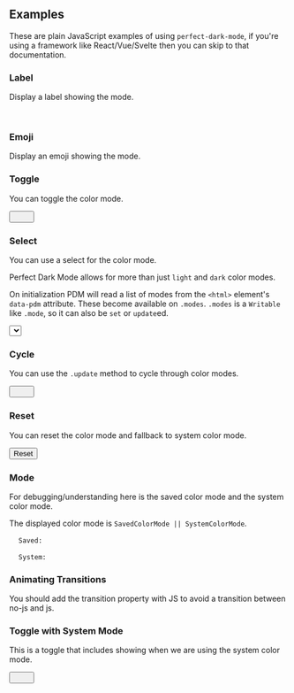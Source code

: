 ## Examples

These are plain JavaScript examples of using `perfect-dark-mode`, if you're using a framework like React/Vue/Svelte then you can skip to that documentation.

### Label

Display a label showing the mode.

<span class="pdm-label" style="visibility: hidden;">Light</span>

<include lang="js" src="../components/label.js" />

### Emoji

Display an emoji showing the mode.

<i class="pdm-emoji emoji emoji-light" style="visibility: hidden;"></i>

<include lang="js" src="../components/emoji.js" />

### Toggle

You can toggle the color mode.

<button class="pdm-toggle min-w-1 rounded-sm focus:outline-none focus:shadow-outline">
  <i class="pdm-emoji emoji emoji-light" style="visibility: hidden;"></i>
  <span class="pdm-label ml-1" style="visibility: hidden;">Light</span>
</button>

<include lang="js" src="../components/toggle.js" />

### Select

You can use a select for the color mode.

Perfect Dark Mode allows for more than just `light` and `dark` color modes.

On initialization PDM will read a list of modes from the `<html>` element's `data-pdm` attribute.
These become available on `.modes`.
`.modes` is a `Writable` like `.mode`, so it can also be `set` or `update`ed.

<select class="pdm-select min-w-1 form-select bg-color text-background focus:outline-none focus:shadow-outline border-0 focus:border-0">
  Light
</select>

<include lang="js" src="../components/select.js" />

### Cycle

You can use the `.update` method to cycle through color modes.

<button class="pdm-cycle min-w-1 rounded-sm focus:outline-none focus:shadow-outline">
  <i class="pdm-emoji emoji emoji-light" style="visibility: hidden;"></i>
  <span class="pdm-label ml-1" style="visibility: hidden;">Light</span>
</button>

<include lang="js" src="../components/cycle-button.js" />

### Reset

You can reset the color mode and fallback to system color mode.

<button class="pdm-reset min-w-1 rounded-sm focus:outline-none focus:shadow-outline">
  Reset
</button>

<include lang="js" src="../components/reset-button.js" />

### Mode

For debugging/understanding here is the saved color mode and the system color mode.

The displayed color mode is `SavedColorMode || SystemColorMode`.

<pre>
  <code class="pdm-mode-saved">Saved:</code>
</pre>

<pre>
  <code class="pdm-mode-system">System:</code>
</pre>

<include lang="js" src="../components/mode.js" />

### Animating Transitions

You should add the transition property with JS to avoid a transition between no-js and js.

<include lang="js" src="../components/root.js" />

### Toggle with System Mode

This is a toggle that includes showing when we are using the system color mode.

<button class="pdm-toggle-with-system-mode min-w-1 rounded-sm focus:outline-none focus:shadow-outline">
  <i class="pdm-emoji emoji emoji-light" style="visibility: hidden;"></i>
  <span class="pdm-label-with-system-mode ml-1" style="visibility: hidden;">Light</span>
</button>

<include lang="js" src="../components/toggle-with-system-mode.js" />
